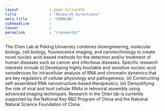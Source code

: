 ```yaml
---
layout              : page-fullwidth
title               : "Research Directions"
meta_title          : "CHENLAB"
subheadline         : 
teaser              : 
permalink           : "/research/"
---
```

The Chen Lab at Peking University combines bioengineering, molecular biology, cell biology, fluorescence imaging, and nanotechnology to create novel nucleic acid-based methods for the detection and/or treatment of human diseases such as cancer and infectious diseases. Specific research interests include (i) Developing highly biostable and sensitive nucleic-acid nanodevices for intracellular analysis of RNA and chromatin dynamics that are key regulators of cellular physiology and pathogenesis; (ii) Constructing self-assembled RNA nanostructure-based therapeutics; (iii) Demystifying the role of viral and host cellular RNAs in retroviral assembly using advanced imaging techniques. Research in the Chen lab is currently supported by the National Key R&D Program of China and the National Natural Science Foundation of China. 
